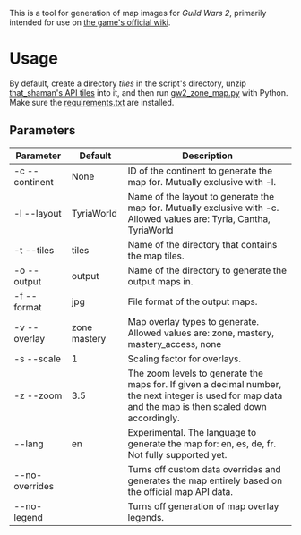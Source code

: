 This is a tool for generation of map images for _Guild Wars 2_, primarily intended for use on [the game's official wiki](https://wiki.guildwars2.com/).

# Usage

By default, create a directory _tiles_ in the script's directory, unzip [that_shaman's API tiles](https://thatshaman.com/files/maps/) into it, and then
run [gw2_zone_map.py](gw2_zone_map.py) with Python. Make sure the [requirements.txt](requirements.txt) are installed.

## Parameters

| Parameter      | Default      | Description                                                                                                                                             |
|----------------|--------------|---------------------------------------------------------------------------------------------------------------------------------------------------------|
| -c --continent | None         | ID of the continent to generate the map for. Mutually exclusive with -l.                                                                                |
| -l --layout    | TyriaWorld   | Name of the layout to generate the map for. Mutually exclusive with -c. Allowed values are: Tyria, Cantha, TyriaWorld                                   |
| -t --tiles     | tiles        | Name of the directory that contains the map tiles.                                                                                                      |
| -o --output    | output       | Name of the directory to generate the output maps in.                                                                                                   |
| -f --format    | jpg          | File format of the output maps.                                                                                                                         |
| -v --overlay   | zone mastery | Map overlay types to generate. Allowed values are: zone, mastery, mastery_access, none                                                                  |
| -s --scale     | 1            | Scaling factor for overlays.                                                                                                                            |
| -z --zoom      | 3.5          | The zoom levels to generate the maps for. If given a decimal number, the next integer is used for map data and the map is then scaled down accordingly. |
| --lang         | en           | Experimental. The language to generate the map for: en, es, de, fr. Not fully supported yet.                                                            |
| --no-overrides |              | Turns off custom data overrides and generates the map entirely based on the official map API data.                                                      |
| --no-legend    |              | Turns off generation of map overlay legends.                                                                                                            |
